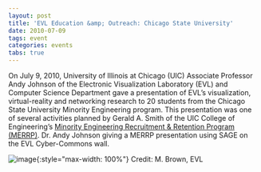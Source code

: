 ```yaml
---
layout: post
title: 'EVL Education &amp; Outreach: Chicago State University'
date: 2010-07-09
tags: event
categories: events
tabs: true
---
```


On July 9, 2010, University of Illinois at Chicago (UIC) Associate Professor Andy Johnson of the Electronic Visualization Laboratory (EVL) and Computer Science Department gave a presentation of EVL&rsquo;s visualization, virtual-reality and networking research to 20 students from the Chicago State University Minority Engineering program. This presentation was one of several activities planned by Gerald A. Smith of the UIC College of Engineering&rsquo;s <a href="http://www.uic.edu/depts/enga/merrp/">Minority Engineering Recruitment &amp; Retention Program (MERRP)</a>.
Dr. Andy Johnson giving a MERRP presentation using SAGE on the EVL Cyber-Commons wall.

![image](https://www.evl.uic.edu/output/originals/uicminorityeng_chgst.jpg-srcw.jpg){:style="max-width: 100%"}
Credit: M. Brown, EVL

